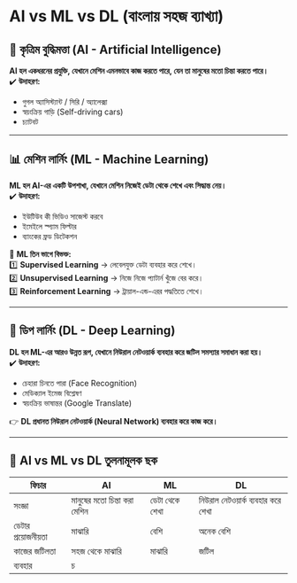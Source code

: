 # AI vs ML vs DL (বাংলায় সহজ ব্যাখ্যা)

## 🌟 কৃত্রিম বুদ্ধিমত্তা (AI - Artificial Intelligence)
**AI হল একধরনের প্রযুক্তি, যেখানে মেশিন এমনভাবে কাজ করতে পারে, যেন তা মানুষের মতো চিন্তা করতে পারে।**  
✔️ **উদাহরণ:**  
- গুগল অ্যাসিস্ট্যান্ট / সিরি / অ্যালেক্সা  
- স্বয়ংক্রিয় গাড়ি (Self-driving cars)  
- চ্যাটবট  

---

## 📊 মেশিন লার্নিং (ML - Machine Learning)
**ML হল AI-এর একটি উপশাখা, যেখানে মেশিন নিজেই ডেটা থেকে শেখে এবং সিদ্ধান্ত নেয়।**  
✔️ **উদাহরণ:**  
- ইউটিউব কী ভিডিও সাজেস্ট করবে  
- ইমেইলে স্প্যাম ফিল্টার  
- ব্যাংকের ফ্রড ডিটেকশন  

🔹 **ML তিন ভাগে বিভক্ত:**  
1️⃣ **Supervised Learning** → লেবেলযুক্ত ডেটা ব্যবহার করে শেখে।  
2️⃣ **Unsupervised Learning** → নিজে নিজে প্যাটার্ন খুঁজে বের করে।  
3️⃣ **Reinforcement Learning** → ট্রায়াল-এন্ড-এরর পদ্ধতিতে শেখে।  

---

## 🧠 ডিপ লার্নিং (DL - Deep Learning)
**DL হল ML-এর আরও উন্নত রূপ, যেখানে নিউরাল নেটওয়ার্ক ব্যবহার করে জটিল সমস্যার সমাধান করা হয়।**  
✔️ **উদাহরণ:**  
- চেহারা চিনতে পারা (Face Recognition)  
- মেডিক্যাল ইমেজ বিশ্লেষণ  
- স্বয়ংক্রিয় ভাষান্তর (Google Translate)  

👉 **DL প্রধানত নিউরাল নেটওয়ার্ক (Neural Network) ব্যবহার করে কাজ করে।**  

---

## 🎯 AI vs ML vs DL তুলনামূলক ছক

| ফিচার  | AI | ML | DL |
|--------|----|----|----|
| সংজ্ঞা | মানুষের মতো চিন্তা করা মেশিন | ডেটা থেকে শেখা | নিউরাল নেটওয়ার্ক ব্যবহার করে শেখা |
| ডেটার প্রয়োজনীয়তা | মাঝারি | বেশি | অনেক বেশি |
| কাজের জটিলতা | সহজ থেকে মাঝারি | মাঝারি | জটিল |
| ব্যবহার | চ
